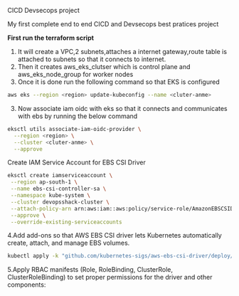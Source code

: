 
CICD Devsecops project

My first complete end to end CICD and Devsecops best pratices project

**First run  the terraform script**
1. It will create a VPC,2 subnets,attaches a internet gateway,route table is attached to subnets so that it connects to internet.
2. Then it creates aws_eks_clutser which is control plane  and aws_eks_node_group for worker nodes
3. Once it is done run the following command so that EKS is configured

```bash
aws eks --region <region> update-kubeconfig --name <cluter-anme>
```
        
3. Now associate iam oidc with eks so that  it connects and communicates  with ebs by running the below command 

```bash
eksctl utils associate-iam-oidc-provider \
  --region <region> \
  --cluster <cluter-anme> \
  --approve
```

 Create IAM Service Account for EBS CSI Driver
 ```bash
eksctl create iamserviceaccount \
  --region ap-south-1 \
  --name ebs-csi-controller-sa \
  --namespace kube-system \
  --cluster devopsshack-cluster \
  --attach-policy-arn arn:aws:iam::aws:policy/service-role/AmazonEBSCSIDriverPolicy \
  --approve \
  --override-existing-serviceaccounts
```

4.Add add-ons so that AWS EBS CSI driver lets Kubernetes automatically create, attach, and manage EBS volumes.
 ```bash
kubectl apply -k "github.com/kubernetes-sigs/aws-ebs-csi-driver/deploy/kubernetes/overlays/stable/ecr/?ref=release-1.11"
```

5.Apply RBAC manifests (Role, RoleBinding, ClusterRole, ClusterRoleBinding) to set proper permissions for the driver and other components: 



